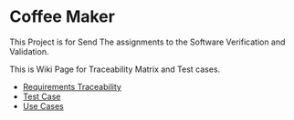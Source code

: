 # Coffee Maker
This Project is for Send The assignments to the Software Verification and Validation.

This is Wiki Page for Traceability Matrix and Test cases.

- [Requirements Traceability](https://github.com/james31366/coffeemaker/wiki/Requirements-Traceability)
- [Test Case](https://github.com/james31366/coffeemaker/wiki/Test-Cases)
- [Use Cases](https://github.com/james31366/coffeemaker/wiki/Use-Cases)